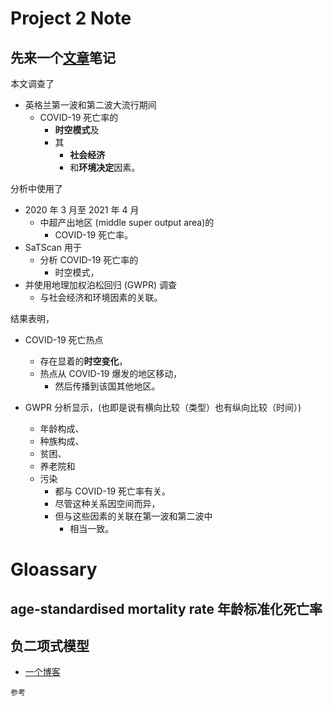 # Project 2 Note 
## 先来一个[文章](https://doi-org.ezproxy.is.ed.ac.uk/10.1016/j.sste.2023.100579)笔记

本文调查了
- 英格兰第一波和第二波大流行期间 
  - COVID-19 死亡率的
    - **时空模式**及
    - 其
      - **社会经济**
      - 和**环境决定**因素。

分析中使用了 
- 2020 年 3 月至 2021 年 4 月 
  - 中超产出地区 (middle super output area)的
    -  COVID-19 死亡率。
 - SaTScan 用于
   - 分析 COVID-19 死亡率的
     - 时空模式，
 - 并使用地理加权泊松回归 (GWPR) 调查
   - 与社会经济和环境因素的关联。

结果表明，
- COVID-19 死亡热点
  - 存在显着的**时空变化**，
  - 热点从 COVID-19 爆发的地区移动，
    - 然后传播到该国其他地区。 

- GWPR 分析显示，(也即是说有横向比较（类型）也有纵向比较（时间）)
  - 年龄构成、
  - 种族构成、
  - 贫困、
  - 养老院和
  - 污染
    - 都与 COVID-19 死亡率有关。
    - 尽管这种关系因空间而异，
    - 但与这些因素的关联在第一波和第二波中
      - 相当一致。
# Gloassary

## age-standardised mortality rate 年龄标准化死亡率

## 负二项式模型
- [一个博客](https://zhangzhenhu.github.io/blog/glm/source/%E8%B4%9F%E4%BA%8C%E9%A1%B9%E6%A8%A1%E5%9E%8B/content.html)
```
参考


```

